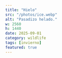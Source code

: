 ```yaml
---
title: "Hielo"
src: "/photos/ice.webp"
alt: "Pasadizo helado."
w: 2560
h: 1440
date: 2025-09-01
category: wildlife
tags: [invierno]
featured: true
---
```

